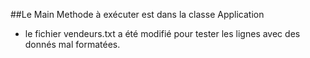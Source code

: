 ##Le Main Methode à exécuter est dans la classe Application
- le fichier vendeurs.txt a été modifié pour tester les lignes avec des donnés mal formatées.